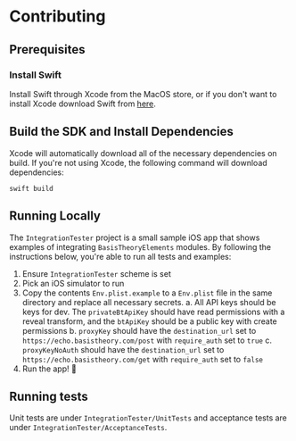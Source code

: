 # Contributing

## Prerequisites

### Install Swift

Install Swift through Xcode from the MacOS store, or if you don't want to install Xcode download Swift from [here](https://www.swift.org/download/).

## Build the SDK and Install Dependencies

Xcode will automatically download all of the necessary dependencies on build. If you're not using Xcode, the following command will download dependencies:

```shell
swift build
```

## Running Locally

The `IntegrationTester` project is a small sample iOS app that shows examples of integrating `BasisTheoryElements` modules. By following the instructions below, you're able to run all tests and examples:

1. Ensure `IntegrationTester` scheme is set
2. Pick an iOS simulator to run
3. Copy the contents `Env.plist.example` to a `Env.plist` file in the same directory and replace all necessary secrets.
   a. All API keys should be keys for dev. The `privateBtApiKey` should have read permissions with a reveal transform, and the `btApiKey` should be a public key with create permissions
   b. `proxyKey` should have the `destination_url` set to `https://echo.basistheory.com/post` with `require_auth` set to `true`
   c. `proxyKeyNoAuth` should have the `destination_url` set to `https://echo.basistheory.com/get` with `require_auth` set to `false`
4. Run the app! 🎉

## Running tests

Unit tests are under `IntegrationTester/UnitTests` and acceptance tests are under `IntegrationTester/AcceptanceTests`. 
